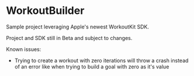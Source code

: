 # WorkoutBuilder
Sample project leveraging Apple's newest WorkoutKit SDK.

Project and SDK still in Beta and subject to changes.

Known issues:
- Trying to create a workout with zero iterations will throw a crash instead of an error like when trying to build a goal with zero as it's value
